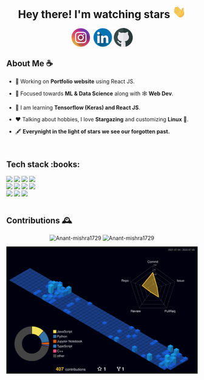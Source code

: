 <h1 align = "center">Hey there! I'm watching stars <img src = "static/wave.gif" alt = "" width = "35"/> 
</h1>
<div align ="center">
<a  href="https://instagram.com/anantmishra58" target="blank"><img align="center" src="static/instagram.png" alt="anantmishra58" height="50" width="50" /></a>&nbsp;
<a href="https://www.linkedin.com/in/anant-mishra-886912212" target="blank"><img align="center" src="static/linkedin.png" alt="amishra1729" height="50" width="50" /></a>
<a href="https://github.com/Anant-mishra1729" target="blank"><img align="center" src="static/github.png" alt="amishra1729" height="50" width="50" /></a>
</div>

<h2> About Me ☕</h2>


- 👷 Working on **Portfolio website** using React JS. 

- 🌱 Focused towards **ML & Data Science** along with 🕸️ **Web Dev**.

- 📖 I am learning **Tensorflow (Keras) and React JS**.

- ❤️ Talking about hobbies, I love **Stargazing** and customizing **Linux** :penguin:.

- 🖋️ **Everynight in the light of stars we see our forgotten past.**


<br/>
<h2>Tech stack :books: </h2>
<div align = "left">
<img src = "https://img.shields.io/badge/OS-Pop_OS-informational?style=flat&logo=linux&logoColor=white&color=242444" height = "25" />
<img src = "https://img.shields.io/badge/Code-C++-informational?style=flat&logo=c%2B%2B&logoColor=white&color=242444" height = "25" />
<img src = "https://img.shields.io/badge/Code-Python-informational?style=flat&logo=python&logoColor=white&color=242444" height = "25" />
<img src = "https://img.shields.io/badge/Code-Javascript-informational?style=flat&logo=javascript&logoColor=white&color=242444" height = "25" />

<br/>
<img src = "https://img.shields.io/badge/Web-HTML5-informational?style=flat&logo=html5&logoColor=white&color=242444" height = "25" />
<img src = "https://img.shields.io/badge/Web-CSS3-informational?style=flat&logo=css3&logoColor=white&color=242444" height = "25" />
<img src = "https://img.shields.io/badge/Web-React-informational?style=flat&logo=react&logoColor=white&color=242444" height = "26" />
<img src = "https://img.shields.io/badge/Database-MongoDB-informational?style=flat&logo=mongodb&logoColor=white&color=242444" height = "26" />

<br/>
<img src = "https://img.shields.io/badge/ML/DL-Keras-informational?style=flat&logo=keras&logoColor=white&color=242444" height = "26" />
<img src = "https://img.shields.io/badge/ML/DL-Scikit%20Learn-informational?style=flat&logo=scikit-learn&logoColor=white&color=242444" height = "26" />
<img src = "https://img.shields.io/badge/ML/DL-Tensorflow-informational?style=flat&logo=tensorflow&logoColor=white&color=242444" height = "26" />
</div>


<br/>
<h2> Contributions 🕰️</h2>
<p align = "center">
<img src="https://github-readme-stats.vercel.app/api?username=Anant-mishra1729&show_icons=true&theme=tokyonight&hide_border=true" alt="Anant-mishra1729" width = "49%"/>
<img src="https://github-readme-streak-stats.herokuapp.com?user=Anant-mishra1729&theme=tokyonight&hide_border=true&date_format=M%20j%5B%2C%20Y%5D" alt="Anant-mishra1729" width = "49%"/>
</p>

![contributions](profile-3d-contrib/profile-night-view.svg)


<!--
<img src = "https://activity-graph.herokuapp.com/graph?username=Anant-mishra1729&bg_color=1a1b27&color=628fdb&line=60b4a6&point=ffffff&custom_title=Contribution%20Timeline&hide_border=true&radius=16&area=true&area_color=60b4a6" alt = "Contribution graph"/>
-->

<!--  Credits -->
<!--  Icons -->
<!--  <a href="https://www.flaticon.com/free-icons/instagram" title="instagram icons">Instagram icons created by Freepik - Flaticon</a> -->
<!--  <a href="https://www.flaticon.com/free-icons/github" title="instagram icons">Instagram icons created by Freepik - Flaticon</a> -->
<!--  <a href="https://www.flaticon.com/free-icons/linkedln" title="instagram icons">Instagram icons created by Freepik - Flaticon</a> -->
